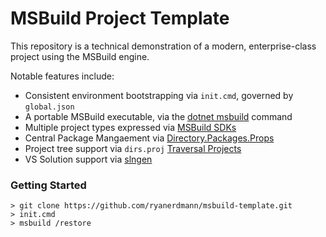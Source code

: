 # MSBuild Project Template

This repository is a technical demonstration of a modern, enterprise-class project
using the MSBuild engine.

Notable features include:
- Consistent environment bootstrapping via `init.cmd`, governed by `global.json`
- A portable MSBuild executable, via the [dotnet msbuild](https://docs.microsoft.com/en-us/dotnet/core/tools/dotnet-msbuild) command
- Multiple project types expressed via [MSBuild SDKs](https://docs.microsoft.com/en-us/visualstudio/msbuild/how-to-use-project-sdk)
- Central Package Mangaement via [Directory.Packages.Props](https://devblogs.microsoft.com/nuget/introducing-central-package-management/)
- Project tree support via `dirs.proj` [Traversal Projects](https://github.com/microsoft/MSBuildSdks/tree/main/src/Traversal)
- VS Solution support via [slngen](https://microsoft.github.io/slngen/)

### Getting Started

```
> git clone https://github.com/ryanerdmann/msbuild-template.git
> init.cmd
> msbuild /restore
```

